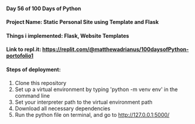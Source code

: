 #### Day 56 of 100 Days of Python
#### Project Name: Static Personal Site using Template and Flask
#### Things i implemented: Flask, Website Templates

#### Link to repl.it: https://replit.com/@matthewadrianus/100daysofPython-portofolio1

#### Steps of deployment:
1. Clone this repository
2. Set up a virtual environment by typing 'python -m venv env' in the command line
3. Set your interpreter path to the virtual environment path
4. Download all necessary dependencies
5. Run the python file on terminal, and go to http://127.0.0.1:5000/
